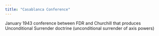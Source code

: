 ```yaml
---
title: "Casablanca Conference"
---
```

January 1943 conference between FDR and Churchill that produces Unconditional Surrender doctrine (unconditional surrender of axis powers)

